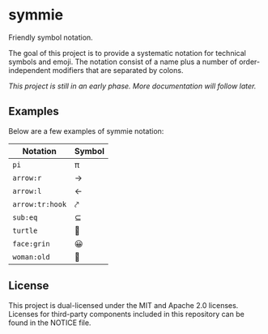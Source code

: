 # symmie
Friendly symbol notation.

The goal of this project is to provide a systematic notation for technical
symbols and emoji. The notation consist of a name plus a number of
order-independent modifiers that are separated by colons.

_This project is still in an early phase. More documentation will follow later._

## Examples
Below are a few examples of symmie notation:

| Notation        | Symbol |
|-----------------|--------|
| `pi`            |   π    |
| `arrow:r`       |   →    |
| `arrow:l`       |   ←    |
| `arrow:tr:hook` |   ⤤    |
| `sub:eq`        |   ⊆    |
| `turtle`        |   🐢   |
| `face:grin`     |   😀   |
| `woman:old`     |   👵   |

## License
This project is dual-licensed under the MIT and Apache 2.0 licenses. Licenses
for third-party components included in this repository can be found in the
NOTICE file.

